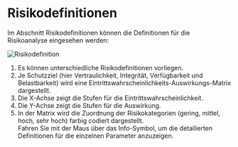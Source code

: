 # Risikodefinitionen

Im Abschnitt Risikodefinitionen können die Definitionen für die Risikoanalyse eingesehen werden:

![Risikodefinition](./docs/2.manual/6.risk-definition/media/veo_risk-definition.de.png)

1. Es können unterschiedliche Risikodefinitionen vorliegen.
1. Je Schutzziel (hier Vertraulichkeit, Integrität, Verfügbarkeit und Belastbarkeit) wird eine Eintrittswahrscheinlichkeits-Auswirkungs-Matrix dargestellt.
1. Die X-Achse zeigt die Stufen für die Eintrittswahrscheinlichkeit.
1. Die Y-Achse zeigt die Stufen für die Auswirkung.
1. In der Matrix wird die Zuordnung der Risikokategorien (gering, mittel, hoch, sehr hoch) farbig codiert dargestellt. <br>Fahren Sie mit der Maus über das Info-Symbol, um die detailierten Definitionen für die einzelnen Parameter anzuzeigen.
